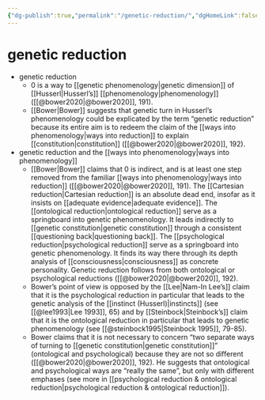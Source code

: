 ```yaml
---
{"dg-publish":true,"permalink":"/genetic-reduction/","dgHomeLink":false,"dgPassFrontmatter":false}
---
```


# genetic reduction
- genetic reduction
	- 0 is a way to [[genetic phenomenology|genetic dimension]] of [[Husserl|Husserl’s]] [[phenomenology|phenomenology]] ([[@bower2020|@bower2020]], 191).
	- [[Bower|Bower]] suggests that genetic turn in Husserl’s phenomenology could be explicated by the term “genetic reduction” because its entire aim is to redeem the claim of the [[ways into phenomenology|ways into reduction]] to explain [[constitution|constitution]] ([[@bower2020|@bower2020]], 192).
- genetic reduction and the [[ways into phenomenology|ways into phenomenology]]
	- [[Bower|Bower]] claims that 0  is indirect, and is at least one step removed from the familiar [[ways into phenomenology|ways into reduction]] ([[@bower2020|@bower2020]], 191). The [[Cartesian reduction|Cartesian reduction]] is an absolute dead end, insofar as it insists on [[adequate evidence|adequate evidence]]. The [[ontological reduction|ontological reduction]] serve as a springboard into genetic phenomenology. It leads indirectly to [[genetic constitution|genetic constitution]] through a consistent [[questioning back|questioning back]]. The [[psychological reduction|psychological reduction]] serve as a springboard into genetic phenomenology. It finds its way there through its depth analysis of [[consciousness|consciousness]] as concrete personality. Genetic reduction follows from both ontological or psychological reductions ([[@bower2020|@bower2020]], 192).
	- Bower’s point of view is opposed by the [[Lee|Nam-In Lee’s]] claim that it is the psychological reduction in particular that leads to the genetic analysis of the [[instinct (Husserl)|instincts]] (see [[@lee1993|Lee 1993]], 65) and by [[Steinbock|Steinbock’s]] claim that it is the ontological reduction in particular that leads to genetic phenomenology (see [[@steinbock1995|Steinbock 1995]], 79-85).
	- Bower claims that it is not necessary to concern “two separate ways of turning to [[genetic constitution|genetic constitution]]” (ontological and psychological) because they are not so different ([[@bower2020|@bower2020]], 192). He suggests that ontological and psychological ways are “really the same”, but only with different emphases (see more in [[psychological reduction & ontological reduction|psychological reduction & ontological reduction]]).
